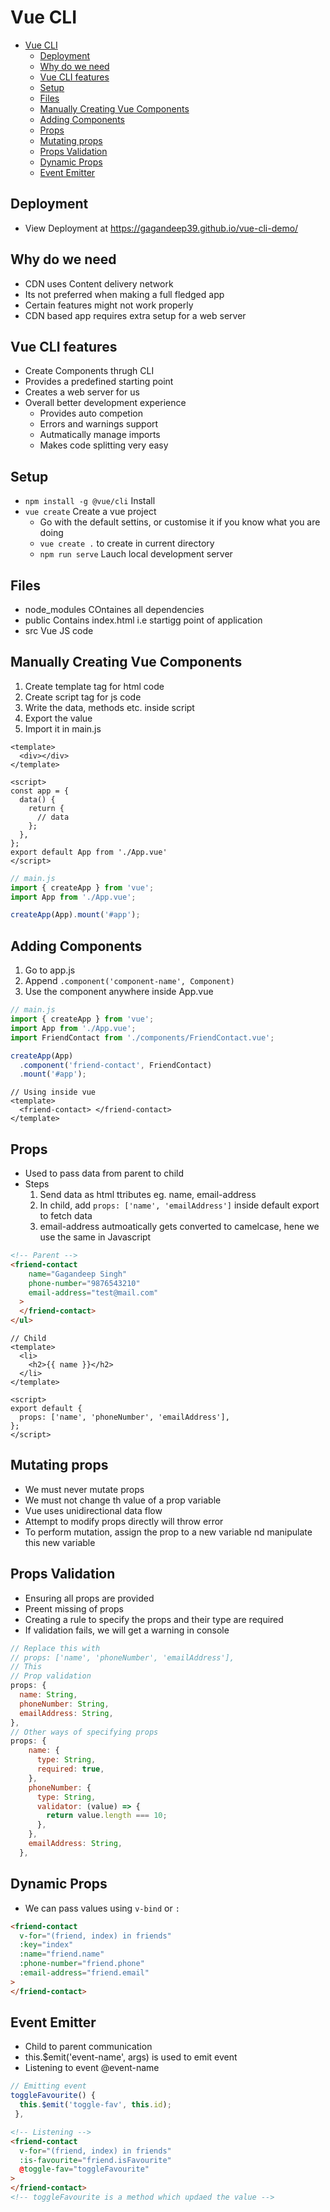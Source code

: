 # Vue CLI

- [Vue CLI](#vue-cli)
  - [Deployment](#deployment)
  - [Why do we need](#why-do-we-need)
  - [Vue CLI features](#vue-cli-features)
  - [Setup](#setup)
  - [Files](#files)
  - [Manually Creating Vue Components](#manually-creating-vue-components)
  - [Adding Components](#adding-components)
  - [Props](#props)
  - [Mutating props](#mutating-props)
  - [Props Validation](#props-validation)
  - [Dynamic Props](#dynamic-props)
  - [Event Emitter](#event-emitter)

## Deployment

- View Deployment at https://gagandeep39.github.io/vue-cli-demo/

## Why do we need

- CDN uses Content delivery network
- Its not preferred when making a full fledged app
- Certain features might not work properly
- CDN based app requires extra setup for a web server

## Vue CLI features

- Create Components thrugh CLI
- Provides a predefined starting point
- Creates a web server for us
- Overall better development experience
  - Provides auto competion
  - Errors and warnings support
  - Autmatically manage imports
  - Makes code splitting very easy

## Setup

- `npm install -g @vue/cli` Install
- `vue create` Create a vue project
  - Go with the default settins, or customise it if you know what you are doing
  - `vue create .` to create in current directory
  - `npm run serve` Lauch local development server

## Files

- node_modules COntaines all dependencies
- public Contains index.html i.e startigg point of application
- src Vue JS code

## Manually Creating Vue Components

1. Create template tag for html code
2. Create script tag for js code
3. Write the data, methods etc. inside script
4. Export the value
5. Import it in main.js

```vue
<template>
  <div></div>
</template>

<script>
const app = {
  data() {
    return {
      // data
    };
  },
};
export default App from './App.vue'
</script>
```

```js
// main.js
import { createApp } from 'vue';
import App from './App.vue';

createApp(App).mount('#app');
```

## Adding Components

1. Go to app.js
2. Append `.component('component-name', Component)`
3. Use the component anywhere inside App.vue

```js
// main.js
import { createApp } from 'vue';
import App from './App.vue';
import FriendContact from './components/FriendContact.vue';

createApp(App)
  .component('friend-contact', FriendContact)
  .mount('#app');
```

```vue
// Using inside vue
<template>
  <friend-contact> </friend-contact>
</template>
```

## Props

- Used to pass data from parent to child
- Steps
  1. Send data as html ttributes eg. name, email-address
  2. In child, add `props: ['name', 'emailAddress']` inside default export to fetch data
  3. email-address autmoatically gets converted to camelcase, hene we use the same in Javascript

```html
<!-- Parent -->
<friend-contact
    name="Gagandeep Singh"
    phone-number="9876543210"
    email-address="test@mail.com"
  >
  </friend-contact>
</ul>
```

```vue
// Child
<template>
  <li>
    <h2>{{ name }}</h2>
  </li>
</template>

<script>
export default {
  props: ['name', 'phoneNumber', 'emailAddress'],
};
</script>
```

## Mutating props

- We must never mutate props
- We must not change th value of a prop variable
- Vue uses unidirectional data flow
- Attempt to modify props directly will throw error
- To perform mutation, assign the prop to a new variable nd manipulate this new variable

## Props Validation

- Ensuring all props are provided
- Preent missing of props
- Creating a rule to specify the props and their type are required
- If validation fails, we will get a warning in console

```js
// Replace this with
// props: ['name', 'phoneNumber', 'emailAddress'],
// This
// Prop validation
props: {
  name: String,
  phoneNumber: String,
  emailAddress: String,
},
// Other ways of specifying props
props: {
    name: {
      type: String,
      required: true,
    },
    phoneNumber: {
      type: String,
      validator: (value) => {
        return value.length === 10;
      },
    },
    emailAddress: String,
  },
```

## Dynamic Props

- We can pass values using `v-bind` or `:`

```html
<friend-contact
  v-for="(friend, index) in friends"
  :key="index"
  :name="friend.name"
  :phone-number="friend.phone"
  :email-address="friend.email"
>
</friend-contact>
```

## Event Emitter

- Child to parent communication
- this.\$emit('event-name', args) is used to emit event
- Listening to event @event-name

```js
// Emitting event
toggleFavourite() {
  this.$emit('toggle-fav', this.id);
 },
```

```html
<!-- Listening -->
<friend-contact
  v-for="(friend, index) in friends"
  :is-favourite="friend.isFavourite"
  @toggle-fav="toggleFavourite"
>
</friend-contact>
<!-- toggleFavourite is a method which updaed the value -->
```
